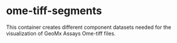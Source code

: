 # ome-tiff-segments

This container creates different component datasets needed for the visualization of GeoMx Assays Ome-tiff files.